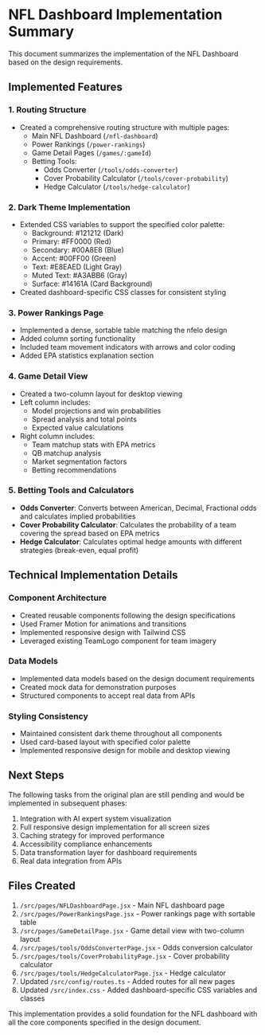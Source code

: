 # NFL Dashboard Implementation Summary

This document summarizes the implementation of the NFL Dashboard based on the design requirements.

## Implemented Features

### 1. Routing Structure

- Created a comprehensive routing structure with multiple pages:
  - Main NFL Dashboard (`/nfl-dashboard`)
  - Power Rankings (`/power-rankings`)
  - Game Detail Pages (`/games/:gameId`)
  - Betting Tools:
    - Odds Converter (`/tools/odds-converter`)
    - Cover Probability Calculator (`/tools/cover-probability`)
    - Hedge Calculator (`/tools/hedge-calculator`)

### 2. Dark Theme Implementation

- Extended CSS variables to support the specified color palette:
  - Background: #121212 (Dark)
  - Primary: #FF0000 (Red)
  - Secondary: #00A8E8 (Blue)
  - Accent: #00FF00 (Green)
  - Text: #E8EAED (Light Gray)
  - Muted Text: #A3ABB6 (Gray)
  - Surface: #14161A (Card Background)
- Created dashboard-specific CSS classes for consistent styling

### 3. Power Rankings Page

- Implemented a dense, sortable table matching the nfelo design
- Added column sorting functionality
- Included team movement indicators with arrows and color coding
- Added EPA statistics explanation section

### 4. Game Detail View

- Created a two-column layout for desktop viewing
- Left column includes:
  - Model projections and win probabilities
  - Spread analysis and total points
  - Expected value calculations
- Right column includes:
  - Team matchup stats with EPA metrics
  - QB matchup analysis
  - Market segmentation factors
  - Betting recommendations

### 5. Betting Tools and Calculators

- **Odds Converter**: Converts between American, Decimal, Fractional odds and calculates implied probabilities
- **Cover Probability Calculator**: Calculates the probability of a team covering the spread based on EPA metrics
- **Hedge Calculator**: Calculates optimal hedge amounts with different strategies (break-even, equal profit)

## Technical Implementation Details

### Component Architecture

- Created reusable components following the design specifications
- Used Framer Motion for animations and transitions
- Implemented responsive design with Tailwind CSS
- Leveraged existing TeamLogo component for team imagery

### Data Models

- Implemented data models based on the design document requirements
- Created mock data for demonstration purposes
- Structured components to accept real data from APIs

### Styling Consistency

- Maintained consistent dark theme throughout all components
- Used card-based layout with specified color palette
- Implemented responsive design for mobile and desktop viewing

## Next Steps

The following tasks from the original plan are still pending and would be implemented in subsequent phases:

1. Integration with AI expert system visualization
2. Full responsive design implementation for all screen sizes
3. Caching strategy for improved performance
4. Accessibility compliance enhancements
5. Data transformation layer for dashboard requirements
6. Real data integration from APIs

## Files Created

1. `/src/pages/NFLDashboardPage.jsx` - Main NFL dashboard page
2. `/src/pages/PowerRankingsPage.jsx` - Power rankings page with sortable table
3. `/src/pages/GameDetailPage.jsx` - Game detail view with two-column layout
4. `/src/pages/tools/OddsConverterPage.jsx` - Odds conversion calculator
5. `/src/pages/tools/CoverProbabilityPage.jsx` - Cover probability calculator
6. `/src/pages/tools/HedgeCalculatorPage.jsx` - Hedge calculator
7. Updated `/src/config/routes.ts` - Added routes for all new pages
8. Updated `/src/index.css` - Added dashboard-specific CSS variables and classes

This implementation provides a solid foundation for the NFL dashboard with all the core components specified in the design document.
